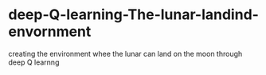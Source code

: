 # deep-Q-learning-The-lunar-landind-envornment
creating the environment whee the lunar can land on the moon through deep Q learnng 
